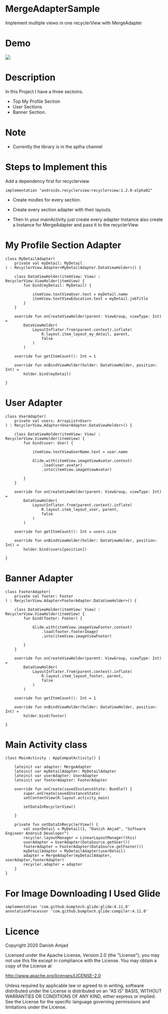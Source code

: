 # MergeAdapterSample
Implement multiple views in one recyclerView with MergeAdapter 

# Demo
![](result.gif)

# Description

In this Project I have a three sectoins.

* Top My Profile Section
* User Sections
* Banner Section.

# Note

* Currently the library is in the aplha channel

# Steps to Implement this

Add a dependency first for recyclerview
```
implementation "androidx.recyclerview:recyclerview:1.2.0-alpha02"
```

* Create modles for every section.

* Create every section adapter with their layouts.

* Then In your mainActivity just create every adapter Instance also create a Instance for MergeAdapter and pass it to the recyclerView

# My Profile Section Adapter

```
class MyDetailAdapter(
    private val myDetail: MyDetail
) : RecyclerView.Adapter<MyDetailAdapter.DataViewHolder>() {

    class DataViewHolder(itemView: View) : RecyclerView.ViewHolder(itemView) {
        fun bind(myDetail: MyDetail) {

            itemView.textViewUser.text = myDetail.name
            itemView.textViewEducation.text = myDetail.jobTitle
        }
    }

    override fun onCreateViewHolder(parent: ViewGroup, viewType: Int) =
        DataViewHolder(
            LayoutInflater.from(parent.context).inflate(
                R.layout.item_layout_my_detail, parent,
                false
            )
        )

    override fun getItemCount(): Int = 1

    override fun onBindViewHolder(holder: DataViewHolder, position: Int) =
        holder.bind(myDetail)

}
```
# User Adapter

```
class UserAdapter(
    private val users: ArrayList<User>
) : RecyclerView.Adapter<UserAdapter.DataViewHolder>() {

    class DataViewHolder(itemView: View) : RecyclerView.ViewHolder(itemView) {
        fun bind(user: User) {

            itemView.textViewUserName.text = user.name

            Glide.with(itemView.imageViewAvatar.context)
                .load(user.avatar)
                .into(itemView.imageViewAvatar)

        }
    }

    override fun onCreateViewHolder(parent: ViewGroup, viewType: Int) =
        DataViewHolder(
            LayoutInflater.from(parent.context).inflate(
                R.layout.item_layout_user, parent,
                false
            )
        )

    override fun getItemCount(): Int = users.size

    override fun onBindViewHolder(holder: DataViewHolder, position: Int) =
        holder.bind(users[position])

}
```

# Banner Adapter

```
class FooterAdapter(
    private val footer: Footer
) : RecyclerView.Adapter<FooterAdapter.DataViewHolder>() {

    class DataViewHolder(itemView: View) : RecyclerView.ViewHolder(itemView) {
        fun bind(footer: Footer) {

            Glide.with(itemView.imageViewFooter.context)
                .load(footer.footerImage)
                .into(itemView.imageViewFooter)
            
        }
    }

    override fun onCreateViewHolder(parent: ViewGroup, viewType: Int) =
        DataViewHolder(
            LayoutInflater.from(parent.context).inflate(
                R.layout.item_layout_footer, parent,
                false
            )
        )

    override fun getItemCount(): Int = 1

    override fun onBindViewHolder(holder: DataViewHolder, position: Int) =
        holder.bind(footer)

}
```
# Main Activity class

```
class MainActivity : AppCompatActivity() {

    lateinit var adapter: MergeAdapter
    lateinit var myDetailAdapter: MyDetailAdapter
    lateinit var userAdapter: UserAdapter
    lateinit var footerAdapter: FooterAdapter

    override fun onCreate(savedInstanceState: Bundle?) {
        super.onCreate(savedInstanceState)
        setContentView(R.layout.activity_main)

        setDataInRecyclerView()

    }

    private fun setDataInRecyclerView() {
        val userDetail = MyDetail(1, "Danish Amjad", "Software Engineer Android Developer")
        recycler.layoutManager = LinearLayoutManager(this)
        userAdapter = UserAdapter(DataSource.getUser())
        footerAdapter = FooterAdapter(DataSource.getFooter())
        myDetailAdapter = MyDetailAdapter(userDetail)
        adapter = MergeAdapter(myDetailAdapter,  userAdapter,footerAdapter)
        recycler.adapter = adapter
    }
}
```

# For Image Downloading I Used Glide

```
implementation 'com.github.bumptech.glide:glide:4.11.0'
annotationProcessor 'com.github.bumptech.glide:compiler:4.11.0'
```

# Licence
Copyright 2020 Danish Amjad

Licensed under the Apache License, Version 2.0 (the "License"); you may not use this file except in compliance with the License. You may obtain a copy of the License at

http://www.apache.org/licenses/LICENSE-2.0

Unless required by applicable law or agreed to in writing, software distributed under the License is distributed on an "AS IS" BASIS, WITHOUT WARRANTIES OR CONDITIONS OF ANY KIND, either express or implied. See the License for the specific language governing permissions and limitations under the License.
